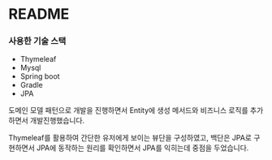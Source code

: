 # README

### 사용한 기술 스택

- Thymeleaf
- Mysql
- Spring boot
- Gradle
- JPA

도메인 모델 패턴으로 개발을 진행하면서 Entity에 생성 메서드와 비즈니스 로직를 추가하면서 개발진행했습니다.

Thymeleaf를 활용하여 간단한 유저에게 보이는 뷰단을 구성하였고, 백단은 JPA로 구현하면서 JPA에 동작하는 원리를 확인하면서 JPA를 익히는데 중점을 두었습니다.